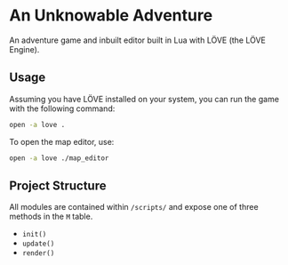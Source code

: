 # An Unknowable Adventure
An adventure game and inbuilt editor built in Lua with LÖVE (the LÖVE Engine).

## Usage
Assuming you have LÖVE installed on your system, you can run the game with the following command:
```bash
open -a love .
```
To open the map editor, use:
```bash
open -a love ./map_editor
```

## Project Structure
All modules are contained within `/scripts/` and expose one of three methods in the `M` table.

- `init()`
- `update()`
- `render()`
